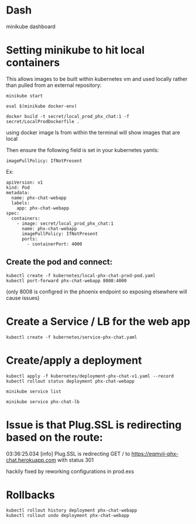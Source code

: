 # Dash

minikube dashboard

# Setting minikube to hit local containers

This allows images to be built within kubernetes vm and used locally rather than pulled from an external repository:

```
minikube start

eval $(minikube docker-env)

docker build -t secret/local_prod_phx_chat:1 -f secret/LocalProdDockerfile .
```

using docker image ls from within the terminal will show images that are local

Then ensure the following field is set in your kubernetes yamls:

`imagePullPolicy: IfNotPresent`

Ex:

```
apiVersion: v1
kind: Pod
metadata:
  name: phx-chat-webapp
  labels:
    app: phx-chat-webapp
spec:
  containers:
    - image: secret/local_prod_phx_chat:1
      name: phx-chat-webapp
      imagePullPolicy: IfNotPresent
      ports:
        - containerPort: 4000
```

## Create the pod and connect:


```
kubectl create -f kubernetes/local-phx-chat-prod-pod.yaml
kubectl port-forward phx-chat-webapp 8008:4000
```

(only 8008 is configred in the phoenix endpoint so exposing elsewhere will cause issues)

# Create a Service / LB for the web app

```
kubectl create -f kubernetes/service-phx-chat.yaml
```

# Create/apply a deployment

```
kubectl apply -f kubernetes/deployment-phx-chat-v1.yaml --record
kubectl rollout status deployment phx-chat-webapp

minikube service list

minikube service phx-chat-lb
```

# Issue is that Plug.SSL is redirecting based on the route:

03:36:25.034 [info] Plug.SSL is redirecting GET / to https://eqmvii-phx-chat.herokuapp.com with status 301

hackily fixed by reworking configurations in prod.exs

# Rollbacks

```
kubectl rollout history deployment phx-chat-webapp
kubectl rollout undo deployment phx-chat-webapp

```
